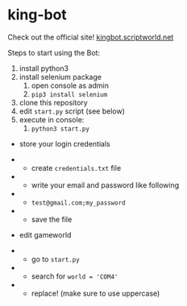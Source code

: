 # king-bot

Check out the official site! [kingbot.scriptworld.net](https://kingbot.scriptworld.net)

Steps to start using the Bot:

1.  install python3
2.  install selenium package
    1.  open console as admin
    2.  `pip3 install selenium`
3.  clone this repository
4.  edit `start.py` script (see below)
5.  execute in console:
    1.  `python3 start.py`

-   store your login credentials
-   -   create `credentials.txt` file
-   -   write your email and password like following
-   -   `test@gmail.com;my_password`
-   -   save the file

-   edit gameworld
-   -   go to `start.py`
-   -   search for `world = 'COM4'`
-   -   replace! (make sure to use uppercase)

